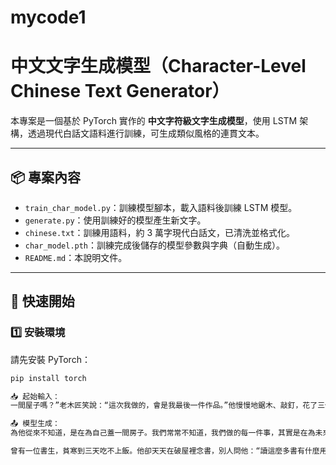 # mycode1
# 中文文字生成模型（Character-Level Chinese Text Generator）

本專案是一個基於 PyTorch 實作的 **中文字符級文字生成模型**，使用 LSTM 架構，透過現代白話文語料進行訓練，可生成類似風格的連貫文本。

---

## 📦 專案內容

- `train_char_model.py`：訓練模型腳本，載入語料後訓練 LSTM 模型。
- `generate.py`：使用訓練好的模型產生新文字。
- `chinese.txt`：訓練用語料，約 3 萬字現代白話文，已清洗並格式化。
- `char_model.pth`：訓練完成後儲存的模型參數與字典（自動生成）。
- `README.md`：本說明文件。

---

## 🚀 快速開始

### 1️⃣ 安裝環境

請先安裝 PyTorch：

```bash
pip install torch

📥 起始輸入：
一間屋子嗎？”老木匠笑說：“這次我做的，會是我最後一件作品。”他慢慢地鋸木、敲釘，花了三個月才做好。沒想到完工那天，徒弟把鑰匙交回來，說：“這間房子就是送給你的，感謝你教我手藝。”老木匠感動得掉淚，因

📤 模型生成：
為他從來不知道，是在為自己蓋一間房子。我們常常不知道，我們做的每一件事，其實是在為未來的自己鋪路。村子裡有一個小孩叫阿生，他從小調皮搗蛋，父母老是責罵他。有一天，他在山坡上救了一隻摔傷的鴿子，並偷偷照顧牠直到康復。誰也不知道這件事，但阿生第一次感受到：幫助別人是一件很快樂的事。鴿子飛走的那天，阿生對著牠說：“希望你記得，我不是個壞孩子。”從那天起，他變得溫和、有禮，也更有耐心。後來成為村裡最受歡迎的年輕人。善意，不一定要被看見；但它總會改變你。

曾有一位書生，貧寒到三天吃不上飯。他卻天天在破屋裡念書，別人問他：“讀這麼多書有什麼用？還不如去討飯。”書生不語，只是微笑。春去秋來，他終於考中狀元，回……

